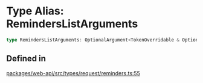 # Type Alias: RemindersListArguments

```ts
type RemindersListArguments: OptionalArgument<TokenOverridable & OptionalTeamAssignable>;
```

## Defined in

[packages/web-api/src/types/request/reminders.ts:55](https://github.com/slackapi/node-slack-sdk/blob/7b348598b763c2b7545d1042b5f0429775cfa62c/packages/web-api/src/types/request/reminders.ts#L55)
